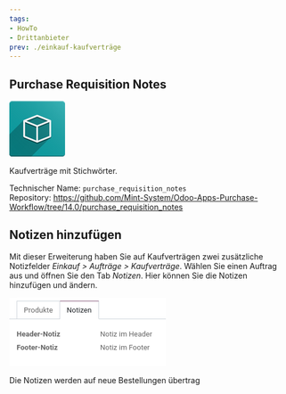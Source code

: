 ```yaml
---
tags:
- HowTo
- Drittanbieter
prev: ./einkauf-kaufverträge
---
```

## Purchase Requisition Notes
![icon_oms_box](assets/icon_oms_box.png)

Kaufverträge mit Stichwörter.

Technischer Name: `purchase_requisition_notes`\
Repository: <https://github.com/Mint-System/Odoo-Apps-Purchase-Workflow/tree/14.0/purchase_requisition_notes>

## Notizen hinzufügen

Mit dieser Erweiterung haben Sie auf Kaufverträgen zwei zusätzliche Notizfelder *Einkauf > Aufträge > Kaufverträge*. Wählen Sie einen Auftrag aus und öffnen Sie den Tab *Notizen*. Hier können Sie die Notizen hinzufügen und ändern.

![](assets/Purchase%20Requistion%20Notes.png)

Die Notizen werden auf neue Bestellungen übertrag